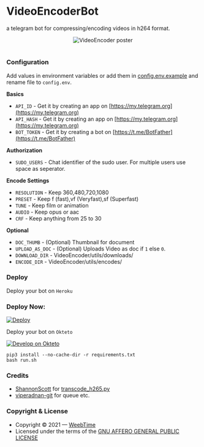 # VideoEncoderBot
 a telegram bot for compressing/encoding videos in h264 format.
<p align="center">
  <img src="./LOCAL/Wavy_Lst-14_Single-06.jpg" alt="VideoEncoder poster">
</p>
<h1 align="center">
 

### Configuration
Add values in environment variables or add them in [config.env.example](/VideoEncoder/config.env.example) and rename file to `config.env`.

**Basics**
- `API_ID` - Get it by creating an app on [https://my.telegram.org](https://my.telegram.org)
- `API_HASH` - Get it by creating an app on [https://my.telegram.org](https://my.telegram.org)
- `BOT_TOKEN` - Get it by creating a bot on [https://t.me/BotFather](https://t.me/BotFather)

**Authorization**
- `SUDO_USERS` - Chat identifier of the sudo user. For multiple users use space as seperator.

**Encode Settings**
- `RESOLUTION` - Keep 360,480,720,1080
- `PRESET` - Keep f (fast),vf (Veryfast),sf (Superfast)
- `TUNE` - Keep film or animation
- `AUDIO` - Keep opus or aac
- `CRF` - Keep anything from 25 to 30

**Optional**
- `DOC_THUMB` - (Optional) Thumbnail for document 
- `UPLOAD_AS_DOC` - (Optional) Uploads Video as doc if `1` else `0`.
- `DOWNLOAD_DIR` - VideoEncoder/utils/downloads/
- `ENCODE_DIR` - VideoEncoder/utils/encodes/


### Deploy
Deploy your bot on `Heroku`
  
### Deploy Now:
[![Deploy](https://www.herokucdn.com/deploy/button.svg)](https://heroku.com/deploy?template=https://github.com/royal78/ffmpeg-videoencoder/)

Deploy your bot on `Okteto`
  
[![Develop on Okteto](https://okteto.com/develop-okteto.svg)](https://cloud.okteto.com)


```
pip3 install --no-cache-dir -r requirements.txt
bash run.sh
```

### Credits
- [ShannonScott](https://gist.github.com/ShannonScott) for [transcode_h265.py](https://gist.github.com/ShannonScott/6d807fc59bfa0356eee64fad66f9d9a8)
- [viperadnan-git](https://github.com/viperadnan-git/video-encoder-bot) for queue etc.

### Copyright & License
- Copyright &copy; 2021 &mdash; [WeebTime](https://github.com/WeebTime)
- Licensed under the terms of the [GNU AFFERO GENERAL PUBLIC LICENSE](./LICENSE)
